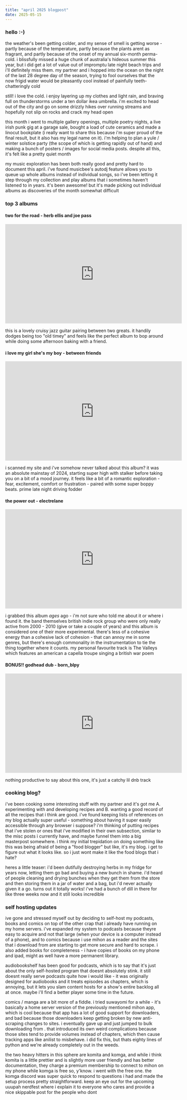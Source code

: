 ```yaml
---
title: "april 2025 blogpost"
date: 2025-05-15
---
```

### hello :-)
the weather's been getting colder, and my sense of smell is getting worse - partly because of the temperature, partly because the plants arent as fragrant, and partly because of the onset of my annual six-month perma-cold. i blissfully missed a huge chunk of australia's hideous summer this year, but i did get a lot of value out of impromptu late night beach trips and i'll definitely miss them. my partner and i hopped into the ocean on the night of the last 28 degree day of the season, trying to fool ourselves that the now frigid water would be pleasantly cool instead of painfully teeth-chatteringly cold

still! i love the cold. i enjoy layering up my clothes and light rain, and braving full on thunderstorms under a ten dollar ikea umbrella. i'm excited to head out of the city and go on some drizzly hikes over running streams and hopefully not slip on rocks and crack my head open

<!-- ![](/_assets/img/2025_05_01/ohwell.jpg)   -->

this month i went to multiple gallery openings, multiple poetry nights, a live irish punk gig at a garage sale, bought a load of cute ceramics and made a linocut bookplate (i really want to share this because i'm super proud of the final result, but it also has my legal name on it). i'm helping to plan a yule / winter solstice party (the scope of which is getting rapidly out of hand) and making a bunch of posters / images for social media posts. despite all this, it's felt like a pretty quiet month

my music exploration has been both really good and pretty hard to document this april. i've found musicbee's autodj feature allows you to queue up whole albums instead of individual songs, so i've been letting it step through my collection and play albums that i sometimes haven't listened to in years. it's been awesome! but it's made picking out individual albums as discoveries of the month somewhat difficult

### top 3 albums
#### two for the road - herb ellis and joe pass
<iframe rss-image="/_assets/img/blog/twofortheroad.jpg" rss-link="https://www.youtube.com/watch?list=OLAK5uy_lfVxQWu0XyQwbWJNi8f8JcdDnvj31jDZM&v=GPSPce8EESo" rss-linkname="two for the road by herb ellis and joe pass" width="560" height="315" src="https://www.youtube-nocookie.com/embed/videoseries?list=OLAK5uy_lfVxQWu0XyQwbWJNi8f8JcdDnvj31jDZM" title="YouTube video player" frameborder="0" allow="accelerometer; autoplay; clipboard-write; encrypted-media; gyroscope; picture-in-picture; web-share" referrerpolicy="strict-origin-when-cross-origin" allowfullscreen></iframe>

this is a lovely cruisy jazz guitar pairing between two greats. it handily dodges being too "old timey" and feels like the perfect album to bop around while doing some afternoon baking with a friend. 

#### i love my girl she's my boy - between friends
<iframe rss-image="/_assets/img/blog/ilovemygirlshesmyboy.jpg" rss-link="https://www.youtube.com/watch?list=OLAK5uy_nvypautl-scpB_vIo-7E7iUPOxINVKCtI&v=aFS8oNzeq50" rss-linkname="i love my girl, she's my boy by between friends" width="560" height="315" src="https://www.youtube-nocookie.com/embed/videoseries?list=OLAK5uy_nvypautl-scpB_vIo-7E7iUPOxINVKCtI" title="YouTube video player" frameborder="0" allow="accelerometer; autoplay; clipboard-write; encrypted-media; gyroscope; picture-in-picture; web-share" referrerpolicy="strict-origin-when-cross-origin" allowfullscreen></iframe>

i scanned my site and i've somehow never talked about this album? it was an absolute mainstay of 2024, starting super high with stalker before taking you on a bit of a mood journey. it feels like a bit of a romantic exploration - fear, excitement, comfort or frustration - paired with some super boppy beats. prime late night driving fodder 

#### the power out - electrelane 
<iframe rss-image="/_assets/img/blog/thepowerout.jpg" rss-link="https://www.youtube.com/watch?list=OLAK5uy_m8tdxCVORmuEEZln4BVYUi7sc_hSkJ_8A&v=cjGy2aoOoaA" rss-linkname="the power out by electrelane" width="560" height="315" src="https://www.youtube-nocookie.com/embed/videoseries?list=OLAK5uy_m8tdxCVORmuEEZln4BVYUi7sc_hSkJ_8A" title="YouTube video player" frameborder="0" allow="accelerometer; autoplay; clipboard-write; encrypted-media; gyroscope; picture-in-picture; web-share" referrerpolicy="strict-origin-when-cross-origin" allowfullscreen></iframe>

i grabbed this album _ages_ ago - i'm not sure who told me about it or where i found it. the band themselves british indie rock group who were only really active from 2000 - 2010 (give or take a couple of years) and this album is considered one of their more experimental. there's less of a cohesive energy than a cohesive lack of cohesion - that can annoy me in some genres, but there's enough commonality in the instrumentation to tie the thing together where it counts. my personal favourite track is The Valleys which features an american a capella troupe singing a british war poem

#### BONUS!! godhead dub - born_blpy
<iframe rss-image="/_assets/img/blog/godheaddub.webp" rss-link="https://www.youtube.com/watch?v=K6rKzrLKeNM" rss-linkname="godhead dub by born_blpy" width="560" height="315" src="https://www.youtube.com/embed/K6rKzrLKeNM?si=hdaBiZvgxjNrLkPU" title="YouTube video player" frameborder="0" allow="accelerometer; autoplay; clipboard-write; encrypted-media; gyroscope; picture-in-picture; web-share" referrerpolicy="strict-origin-when-cross-origin" allowfullscreen></iframe>

nothing productive to say about this one, it's just a catchy lil dnb track

### cooking blog?
i've been cooking some interesting stuff with my partner and it's got me A. experimenting with and developing recipes and B. wanting a good record of all the recipes that i think are good. i've found keeping lists of references on my blog actually super useful - something about having it super easily accessible through any browser i suppose? i'm thinking of putting recipes that i've stolen or ones that i've modified in their own subsection, similar to the misc posts i currently have, and maybe funnel them into a big masterpost somewhere. i think my initial trepidation on doing something like this was being afraid of being a "food blogger" but like, it's my blog. i get to figure out what it looks like. so i just wont make it like the food blogs that i hate?

heres a little teaser: i'd been dutifully destroying herbs in my fridge for years now, letting them go bad and buying a new bunch in shame. i'd heard of people cleaning and drying bunches when they get them from the store and then storing them in a jar of water and a bag, but i'd never actually given it a go. turns out it totally works! i've had a bunch of dill in there for like three weeks now and it still looks incredible

### self hosting updates
ive gone and stressed myself out by deciding to self-host my podcasts, books and comics on top of the other crap that i already have running on my home servers. i've expanded my system to podcasts because theyre easy to acquire and not that large (when your device is a computer instead of a phone), and to comics because i use mihon as a reader and the sites that i download from are starting to get more secure and hard to scrape. i also added books for completeness - i have copies of books on my phone and ipad, might as well have a more permanent library.

audiobookshelf has been good for podcasts, which is to say that it's just about the only self-hosted program that doesnt absolutely stink. it still doesnt really serve podcasts quite how i would like - it was originally designed for audiobooks and it treats episodes as chapters, which is annoying, but it lets you slam content hosts for a show's entire backlog all at once. maybe i'll find a better player some time in the future.

comics / manga are a bit more of a fiddle. i tried suwayomi for a while - it's basically a home server version of the previously mentioned mihon app, which is cool because that app has a lot of good support for downloaders, and bad because those downloaders keep getting broken by new anti-scraping changes to sites. i eventually gave up and just jumped to bulk downloading from <LEGAL ACQUISITION SITES>. that introduced its own weird complications because those sites tend to provide volumes instead of chapters, which then cause tracking apps like anilist to misbehave. i did fix this, but thats eighty lines of python and we're already completely out in the weeds.

the two heavy hitters in this sphere are komita and komga, and while i think komita is a little prettier and is slightly more user friendly and has better documentation, they charge a premium membership to connect to mihon on my phone while komga is free so, y'know. i went with the free one. the komga discord was super quick to respond to questions i had and made the setup process pretty straightforward. keep an eye out for the upcoming uuupah nerdfest where i explain it to everyone who cares and provide a nice skippable post for the people who dont
